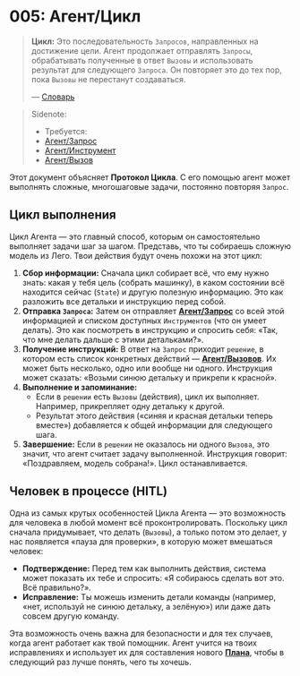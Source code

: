 # 005: Агент/Цикл

> **Цикл:** Это последовательность `Запросов`, направленных на достижение цели. Агент продолжает отправлять `Запросы`, обрабатывать полученные в ответ `Вызовы` и использовать результат для следующего `Запроса`. Он повторяет это до тех пор, пока `Вызовы` не перестанут создаваться.
> 
> — [Словарь](./000_glossary.md)

> Sidenote:
> 
> - Требуется:
> - [Агент/Запрос](./001_agent_request.md)
> - [Агент/Инструмент](./002_agent_tool.md)
> - [Агент/Вызов](./004_agent_call.md)

Этот документ объясняет **Протокол Цикла**. С его помощью агент может выполнять сложные, многошаговые задачи, постоянно повторяя `Запрос`.

## Цикл выполнения

Цикл Агента — это главный способ, которым он самостоятельно выполняет задачи шаг за шагом. Представь, что ты собираешь сложную модель из Лего. Твои действия будут очень похожи на этот цикл:

1.  **Сбор информации:** Сначала цикл собирает всё, что ему нужно знать: какая у тебя цель (собрать машинку), в каком состоянии всё находится сейчас (`State`) и другую полезную информацию. Это как разложить все детальки и инструкцию перед собой.
2.  **Отправка `Запроса`:** Затем он отправляет **[Агент/Запрос](./001_agent_request.md)** со всей этой информацией и списком доступных `Инструментов` (что он умеет делать). Это как посмотреть в инструкцию и спросить себя: «Так, что мне делать дальше с этими детальками?».
3.  **Получение инструкций:** В ответ на `Запрос` приходит `решение`, в котором есть список конкретных действий — **[Агент/Вызовов](./003_agent_call.md)**. Их может быть несколько, одно или вообще ни одного. Инструкция может сказать: «Возьми синюю детальку и прикрепи к красной».
4.  **Выполнение и запоминание:**
    - Если в `решении` есть `Вызовы` (действия), цикл их выполняет. Например, прикрепляет одну детальку к другой.
    - Результат этого действия («синяя и красная детальки теперь вместе») добавляется к общей информации для следующего шага.
5.  **Завершение:** Если в `решении` не оказалось ни одного `Вызова`, это значит, что агент считает задачу выполненной. Инструкция говорит: «Поздравляем, модель собрана!». Цикл останавливается.

## Человек в процессе (HITL)

Одна из самых крутых особенностей Цикла Агента — это возможность для человека в любой момент всё проконтролировать. Поскольку цикл сначала придумывает, что делать (`Вызовы`), а только потом это делает, у нас появляется «пауза для проверки», в которую может вмешаться человек:

- **Подтверждение:** Перед тем как выполнить действия, система может показать их тебе и спросить: «Я собираюсь сделать вот это. Всё правильно?».
- **Исправление:** Ты можешь изменить детали команды (например, «нет, используй не синюю детальку, а зелёную») или даже дать совсем другую команду.

Эта возможность очень важна для безопасности и для тех случаев, когда агент работает как твой помощник. Агент учится на твоих исправлениях и использует их для составления нового **[Плана](./012_agent_plan.md)**, чтобы в следующий раз лучше понять, чего ты хочешь.